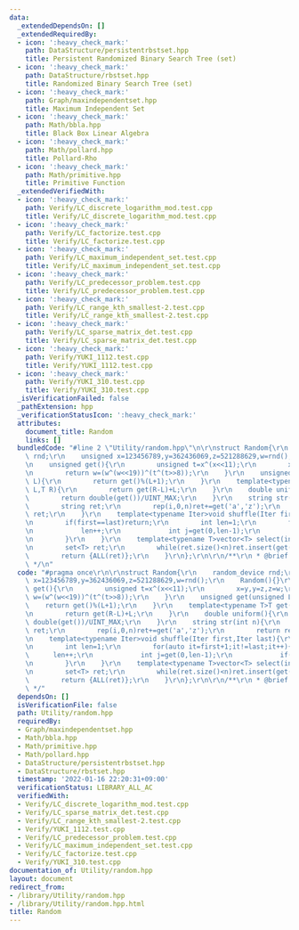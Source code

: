 ```yaml
---
data:
  _extendedDependsOn: []
  _extendedRequiredBy:
  - icon: ':heavy_check_mark:'
    path: DataStructure/persistentrbstset.hpp
    title: Persistent Randomized Binary Search Tree (set)
  - icon: ':heavy_check_mark:'
    path: DataStructure/rbstset.hpp
    title: Randomized Binary Search Tree (set)
  - icon: ':heavy_check_mark:'
    path: Graph/maxindependentset.hpp
    title: Maximum Independent Set
  - icon: ':heavy_check_mark:'
    path: Math/bbla.hpp
    title: Black Box Linear Algebra
  - icon: ':heavy_check_mark:'
    path: Math/pollard.hpp
    title: Pollard-Rho
  - icon: ':heavy_check_mark:'
    path: Math/primitive.hpp
    title: Primitive Function
  _extendedVerifiedWith:
  - icon: ':heavy_check_mark:'
    path: Verify/LC_discrete_logarithm_mod.test.cpp
    title: Verify/LC_discrete_logarithm_mod.test.cpp
  - icon: ':heavy_check_mark:'
    path: Verify/LC_factorize.test.cpp
    title: Verify/LC_factorize.test.cpp
  - icon: ':heavy_check_mark:'
    path: Verify/LC_maximum_independent_set.test.cpp
    title: Verify/LC_maximum_independent_set.test.cpp
  - icon: ':heavy_check_mark:'
    path: Verify/LC_predecessor_problem.test.cpp
    title: Verify/LC_predecessor_problem.test.cpp
  - icon: ':heavy_check_mark:'
    path: Verify/LC_range_kth_smallest-2.test.cpp
    title: Verify/LC_range_kth_smallest-2.test.cpp
  - icon: ':heavy_check_mark:'
    path: Verify/LC_sparse_matrix_det.test.cpp
    title: Verify/LC_sparse_matrix_det.test.cpp
  - icon: ':heavy_check_mark:'
    path: Verify/YUKI_1112.test.cpp
    title: Verify/YUKI_1112.test.cpp
  - icon: ':heavy_check_mark:'
    path: Verify/YUKI_310.test.cpp
    title: Verify/YUKI_310.test.cpp
  _isVerificationFailed: false
  _pathExtension: hpp
  _verificationStatusIcon: ':heavy_check_mark:'
  attributes:
    document_title: Random
    links: []
  bundledCode: "#line 2 \"Utility/random.hpp\"\n\r\nstruct Random{\r\n    random_device\
    \ rnd;\r\n    unsigned x=123456789,y=362436069,z=521288629,w=rnd();\r\n    Random(){}\r\
    \n    unsigned get(){\r\n        unsigned t=x^(x<<11);\r\n        x=y,y=z,z=w;\r\
    \n        return w=(w^(w<<19))^(t^(t>>8));\r\n    }\r\n    unsigned get(unsigned\
    \ L){\r\n        return get()%(L+1);\r\n    }\r\n    template<typename T>T get(T\
    \ L,T R){\r\n        return get(R-L)+L;\r\n    }\r\n    double uniform(){\r\n\
    \        return double(get())/UINT_MAX;\r\n    }\r\n    string str(int n){\r\n\
    \        string ret;\r\n        rep(i,0,n)ret+=get('a','z');\r\n        return\
    \ ret;\r\n    }\r\n    template<typename Iter>void shuffle(Iter first,Iter last){\r\
    \n        if(first==last)return;\r\n        int len=1;\r\n        for(auto it=first+1;it!=last;it++){\r\
    \n            len++;\r\n            int j=get(0,len-1);\r\n            if(j!=len-1)iter_swap(it,first+j);\r\
    \n        }\r\n    }\r\n    template<typename T>vector<T> select(int n,T L,T R){\r\
    \n        set<T> ret;\r\n        while(ret.size()<n)ret.insert(get(L,R));\r\n\
    \        return {ALL(ret)};\r\n    }\r\n};\r\n\r\n/**\r\n * @brief Random\r\n\
    \ */\n"
  code: "#pragma once\r\n\r\nstruct Random{\r\n    random_device rnd;\r\n    unsigned\
    \ x=123456789,y=362436069,z=521288629,w=rnd();\r\n    Random(){}\r\n    unsigned\
    \ get(){\r\n        unsigned t=x^(x<<11);\r\n        x=y,y=z,z=w;\r\n        return\
    \ w=(w^(w<<19))^(t^(t>>8));\r\n    }\r\n    unsigned get(unsigned L){\r\n    \
    \    return get()%(L+1);\r\n    }\r\n    template<typename T>T get(T L,T R){\r\
    \n        return get(R-L)+L;\r\n    }\r\n    double uniform(){\r\n        return\
    \ double(get())/UINT_MAX;\r\n    }\r\n    string str(int n){\r\n        string\
    \ ret;\r\n        rep(i,0,n)ret+=get('a','z');\r\n        return ret;\r\n    }\r\
    \n    template<typename Iter>void shuffle(Iter first,Iter last){\r\n        if(first==last)return;\r\
    \n        int len=1;\r\n        for(auto it=first+1;it!=last;it++){\r\n      \
    \      len++;\r\n            int j=get(0,len-1);\r\n            if(j!=len-1)iter_swap(it,first+j);\r\
    \n        }\r\n    }\r\n    template<typename T>vector<T> select(int n,T L,T R){\r\
    \n        set<T> ret;\r\n        while(ret.size()<n)ret.insert(get(L,R));\r\n\
    \        return {ALL(ret)};\r\n    }\r\n};\r\n\r\n/**\r\n * @brief Random\r\n\
    \ */"
  dependsOn: []
  isVerificationFile: false
  path: Utility/random.hpp
  requiredBy:
  - Graph/maxindependentset.hpp
  - Math/bbla.hpp
  - Math/primitive.hpp
  - Math/pollard.hpp
  - DataStructure/persistentrbstset.hpp
  - DataStructure/rbstset.hpp
  timestamp: '2022-01-16 22:20:31+09:00'
  verificationStatus: LIBRARY_ALL_AC
  verifiedWith:
  - Verify/LC_discrete_logarithm_mod.test.cpp
  - Verify/LC_sparse_matrix_det.test.cpp
  - Verify/LC_range_kth_smallest-2.test.cpp
  - Verify/YUKI_1112.test.cpp
  - Verify/LC_predecessor_problem.test.cpp
  - Verify/LC_maximum_independent_set.test.cpp
  - Verify/LC_factorize.test.cpp
  - Verify/YUKI_310.test.cpp
documentation_of: Utility/random.hpp
layout: document
redirect_from:
- /library/Utility/random.hpp
- /library/Utility/random.hpp.html
title: Random
---
```

